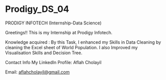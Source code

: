 # Prodigy_DS_04
PRODIGY INFOTECH (Internship-Data Science)

Greetings!! This is my Internship at Prodigy Infotech.

Knowledge acquired : By this Task, I enhanced my Skills in Data Cleaning by cleaning the Excel sheet of World Population. I also Improved my Visualisation Skills and Decision Tree.

Contact Info My LinkedIn Profile: Aflah Cholayil

Email: aflahcholayil@gmail.com

